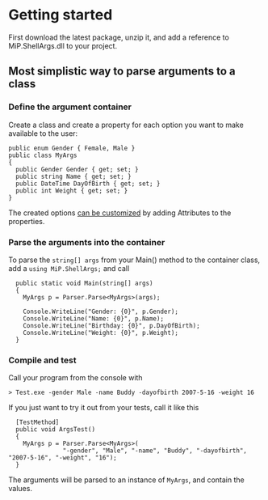 # Getting started #
First download the latest package, unzip it, and add a reference to MiP.ShellArgs.dll to your project.

## Most simplistic way to parse arguments to a class ##
### Define the argument container ###
Create a class and create a property for each option you want to make available to the user:
```
public enum Gender { Female, Male }
public class MyArgs
{
  public Gender Gender { get; set; }
  public string Name { get; set; }
  public DateTime DayOfBirth { get; set; }
  public int Weight { get; set; }
}
```

The created options [can be customized](Autowiring.md) by adding Attributes to the properties.

### Parse the arguments into the container ###
To parse the `string[] args` from your Main() method to the container class, add a `using MiP.ShellArgs;` and call
```
  public static void Main(string[] args)
  {
    MyArgs p = Parser.Parse<MyArgs>(args);

    Console.WriteLine("Gender: {0}", p.Gender);
    Console.WriteLine("Name: {0}", p.Name);
    Console.WriteLine("Birthday: {0}", p.DayOfBirth);
    Console.WriteLine("Weight: {0}", p.Weight);
  }
```

### Compile and test ###
Call your program from the console with
```
> Test.exe -gender Male -name Buddy -dayofbirth 2007-5-16 -weight 16
```

If you just want to try it out from your tests, call it like this
```
  [TestMethod]
  public void ArgsTest()
  {
    MyArgs p = Parser.Parse<MyArgs>(
               "-gender", "Male", "-name", "Buddy", "-dayofbirth", "2007-5-16", "-weight", "16");
  }
```

The arguments will be parsed to an instance of `MyArgs`, and contain the values.
